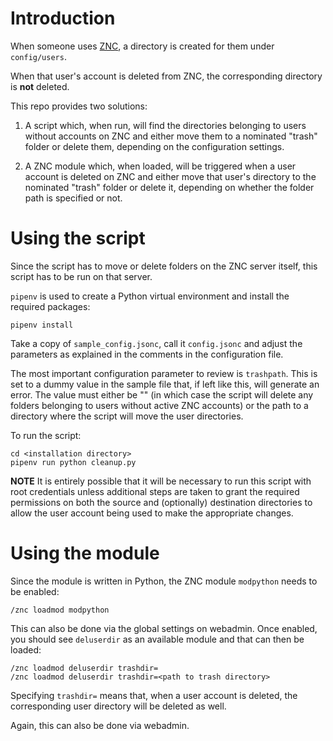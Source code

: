 # Introduction

When someone uses [ZNC](https://wiki.znc.in/ZNC), a directory is created for them under `config/users`.

When that user's account is deleted from ZNC, the corresponding directory is **not** deleted.

This repo provides two solutions:

1. A script which, when run, will find the directories belonging to users without accounts on ZNC and either move them to a nominated "trash" folder or delete them, depending on the configuration settings.

2. A ZNC module which, when loaded, will be triggered when a user account is deleted on ZNC and either move that user's directory to the nominated "trash" folder or delete it, depending on whether the folder path is specified or not.

# Using the script

Since the script has to move or delete folders on the ZNC server itself, this script has to be run on that server.

`pipenv` is used to create a Python virtual environment and install the required packages:

```
pipenv install
```

Take a copy of `sample_config.jsonc`, call it `config.jsonc` and adjust the parameters as explained in the comments in the configuration file.

The most important configuration parameter to review is `trashpath`. This is set to a dummy value in the sample file that, if left like this, will generate an error. The value must either be "" (in which case the script will delete any folders belonging to users without active ZNC accounts) or the path to a directory where the script will move the user directories.

To run the script:

```
cd <installation directory>
pipenv run python cleanup.py
```

**NOTE** It is entirely possible that it will be necessary to run this script with root credentials unless additional steps are taken to grant the required permissions on both the source and (optionally) destination directories to allow the user account being used to make the appropriate changes.

# Using the module

Since the module is written in Python, the ZNC module `modpython` needs to be enabled:

```
/znc loadmod modpython
```

This can also be done via the global settings on webadmin. Once enabled, you should see `deluserdir` as an available module and that can then be loaded:

```
/znc loadmod deluserdir trashdir=
/znc loadmod deluserdir trashdir=<path to trash directory>
```

Specifying `trashdir=` means that, when a user account is deleted, the corresponding user directory will be deleted as well.

Again, this can also be done via webadmin.
